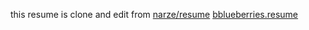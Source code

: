 this resume is clone and edit from [narze/resume](https://github.com/narze/resume)
[bblueberries.resume](https://resumette-bblueberries.vercel.app/)
